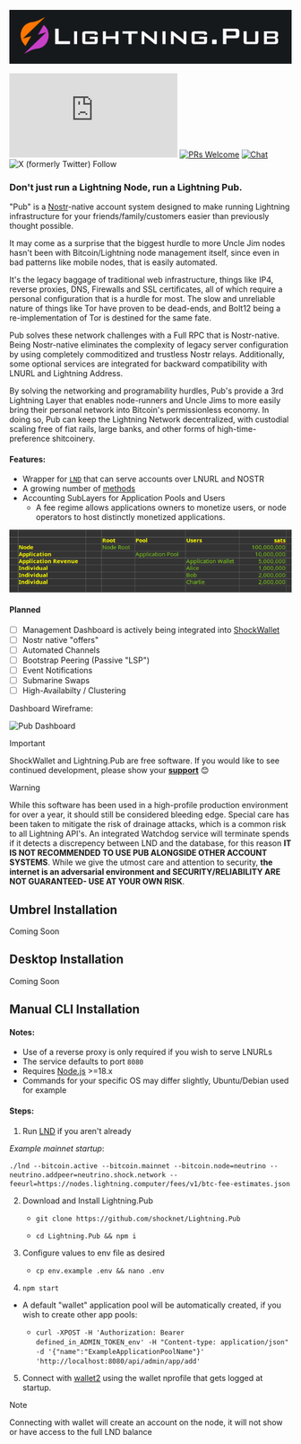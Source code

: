 ![Lightning.Pub](https://github.com/shocknet/Lightning.Pub/raw/master/pub_logo.png)

![GitHub last commit](https://img.shields.io/github/last-commit/shocknet/Lightning.Pub?style=flat-square)
[![PRs Welcome](https://img.shields.io/badge/PRs-welcome-brightgreen.svg?style=flat-square)](http://makeapullrequest.com) 
[![Chat](https://img.shields.io/badge/chat-on%20Telegram-blue?style=flat-square)](https://t.me/ShockBTC)
![X (formerly Twitter) Follow](https://img.shields.io/twitter/follow/ShockBTC?style=flat-square&logo=bitcoin)


### Don't just run a Lightning Node, run a Lightning Pub.

"Pub" is a [Nostr](https://nostr.info)-native account system designed to make running Lightning infrastructure for your friends/family/customers easier than previously thought possible.

It may come as a surprise that the biggest hurdle to more Uncle Jim nodes hasn't been with Bitcoin/Lightning node management itself, since even in bad patterns like mobile nodes, that is easily automated.

It's the legacy baggage of traditional web infrastructure, things like IP4, reverse proxies, DNS, Firewalls and SSL certificates, all of which require a personal configuration that is a hurdle for most. The slow and unreliable nature of things like Tor have proven to be dead-ends, and Bolt12 being a re-implementation of Tor is destined for the same fate.

Pub solves these network challenges with a Full RPC that is Nostr-native. Being Nostr-native eliminates the complexity of legacy server configuration by using completely commoditized and trustless Nostr relays. Additionally, some optional services are integrated for backward compatibility with LNURL and Lightning Address.

By solving the networking and programability hurdles, Pub's provide a 3rd Lightning Layer that enables node-runners and Uncle Jims to more easily bring their personal network into Bitcoin's permissionless economy. In doing so, Pub can keep the Lightning Network decentralized, with custodial scaling free of fiat rails, large banks, and other forms of high-time-preference shitcoinery.

#### Features:

- Wrapper for [`LND`](https://github.com/lightningnetwork/lnd/releases) that can serve accounts over LNURL and NOSTR
- A growing number of [methods](https://github.com/shocknet/Lightning.Pub/blob/master/proto/autogenerated/client.md)
- Accounting SubLayers for Application Pools and Users 
    - A fee regime allows applications owners to monetize users, or node operators to host distinctly monetized applications.
    
![Accounts](https://github.com/shocknet/Lightning.Pub/raw/master/accounting_layers.png) 

#### Planned
- [ ] Management Dashboard is actively being integrated into [ShockWallet](https://github.com/shocknet/wallet2)
- [ ] Nostr native "offers"
- [ ] Automated Channels
- [ ] Bootstrap Peering (Passive "LSP")
- [ ] Event Notifications
- [ ] Submarine Swaps
- [ ] High-Availabilty / Clustering

Dashboard Wireframe:

<img src="https://shockwallet.b-cdn.net/pub_home_ss.png" alt="Pub Dashboard" width="240">

> [!IMPORTANT]  
> ShockWallet and Lightning.Pub are free software. If you would like to see continued development, please show your [**support**](https://github.com/sponsors/shocknet) 😊

> [!WARNING]  
> While this software has been used in a high-profile production environment for over a year, it should still be considered bleeding edge. Special care has been taken to mitigate the risk of drainage attacks, which is a common risk to all Lightning API's. An integrated Watchdog service will terminate spends if it detects a discrepency between LND and the database, for this reason **IT IS NOT RECOMMENDED TO USE PUB ALONGSIDE OTHER ACCOUNT SYSTEMS**. While we give the utmost care and attention to security, **the internet is an adversarial environment and SECURITY/RELIABILITY ARE NOT GUARANTEED- USE AT YOUR OWN RISK**.

## Umbrel Installation

Coming Soon

## Desktop Installation

Coming Soon

## Manual CLI Installation

#### Notes:
* Use of a reverse proxy is only required if you wish to serve LNURLs
* The service defaults to port `8080`
* Requires [Node.js](https://nodejs.org) >=18.x
* Commands for your specific OS may differ slightly, Ubuntu/Debian used for example

#### Steps:
1) Run [LND](https://github.com/lightningnetwork/lnd/releases) if you aren't already

*Example mainnet startup*:

 ```
 ./lnd --bitcoin.active --bitcoin.mainnet --bitcoin.node=neutrino --neutrino.addpeer=neutrino.shock.network --feeurl=https://nodes.lightning.computer/fees/v1/btc-fee-estimates.json
 ```


2) Download and Install Lightning.Pub


    * `git clone https://github.com/shocknet/Lightning.Pub`

    * `cd Lightning.Pub && npm i`


3) Configure values to env file as desired
   * `cp env.example .env && nano .env`

5) `npm start`

- A default "wallet" application pool will be automatically created, if you wish to create other app pools:
  
    * `curl -XPOST -H 'Authorization: Bearer defined_in_ADMIN_TOKEN_env' -H "Content-type: application/json" -d '{"name":"ExampleApplicationPoolName"}' 'http://localhost:8080/api/admin/app/add'`

5) Connect with [wallet2](https://github.com/shocknet/wallet2) using the wallet nprofile that gets logged at startup.
> [!NOTE]  
> Connecting with wallet will create an account on the node, it will not show or have access to the full LND balance


